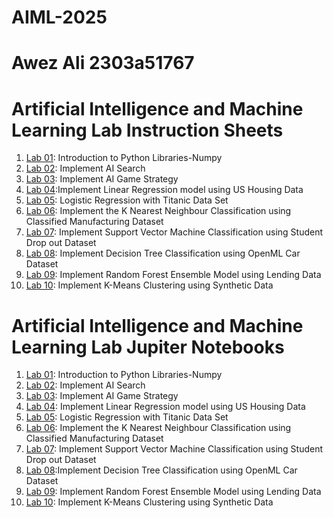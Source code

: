 # AIML-2025
# Awez Ali 2303a51767

# Artificial Intelligence and Machine Learning Lab Instruction Sheets
1. [Lab 01](https://github.com/tabraiz-1768/AIML-2025/blob/main/AIML_A1.pdf): Introduction to Python Libraries-Numpy
2. [Lab 02](https://github.com/tabraiz-1768/AIML-2025/blob/main/AIML_A2.pdf): Implement AI Search
3. [Lab 03](https://github.com/tabraiz-1768/AIML-2025/blob/main/AIML_A3.pdf): Implement AI Game Strategy
4. [Lab 04](https://github.com/tabraiz-1768/AIML-2025/blob/main/AIML_A4.pdf):Implement Linear Regression model using US Housing Data
5. [Lab 05](https://github.com/tabraiz-1768/AIML-2025/blob/main/AIML_A5.pdf): Logistic Regression with Titanic Data Set
6. [Lab 06](https://github.com/tabraiz-1768/AIML-2025/blob/main/AIML_A6.pdf): Implement the K Nearest Neighbour Classification using Classified Manufacturing Dataset
7. [Lab 07](https://github.com/tabraiz-1768/AIML-2025/blob/main/AIML_A7.pdf): Implement Support Vector Machine Classification using Student Drop out Dataset
8. [Lab 08](https://github.com/tabraiz-1768/AIML-2025/blob/main/AIML_A8.pdf): Implement Decision Tree Classification using OpenML Car Dataset
9. [Lab 09](https://github.com/tabraiz-1768/AIML-2025/blob/main/AIML_A9.pdf): Implement Random Forest Ensemble Model using Lending Data
10. [Lab 10](https://github.com/tabraiz-1768/AIML-2025/blob/main/AIML_A10.pdf):  Implement K-Means Clustering using Synthetic Data

# Artificial Intelligence and Machine Learning Lab Jupiter Notebooks


1. [Lab 01](): Introduction to Python Libraries-Numpy
2. [Lab 02](): Implement AI Search
3. [Lab 03](https://github.com/MOHAMMEDAWEZALI2303A51767/AIML-2025_B12/blob/main/lab_03.ipynb): Implement AI Game Strategy
4. [Lab 04](): Implement Linear Regression model using US Housing Data
5. [Lab 05](): Logistic Regression with Titanic Data Set
6. [Lab 06](): Implement the K Nearest Neighbour Classification using Classified Manufacturing Dataset
7. [Lab 07](): Implement Support Vector Machine Classification using Student Drop out Dataset
8. [Lab 08](https://github.com/MOHAMMEDAWEZALI2303A51767/AIML-2025_B12/blob/main/lab08_aiml.ipynb):Implement Decision Tree Classification using OpenML Car Dataset
9. [Lab 09](https://github.com/MOHAMMEDAWEZALI2303A51767/AIML-2025_B12/blob/main/Lab09_AIML.ipynb): Implement Random Forest Ensemble Model using Lending Data
10. [Lab 10](https://github.com/MOHAMMEDAWEZALI2303A51767/AIML-2025_B12/blob/main/lab10_AIML.ipynb):  Implement K-Means Clustering using Synthetic Data
